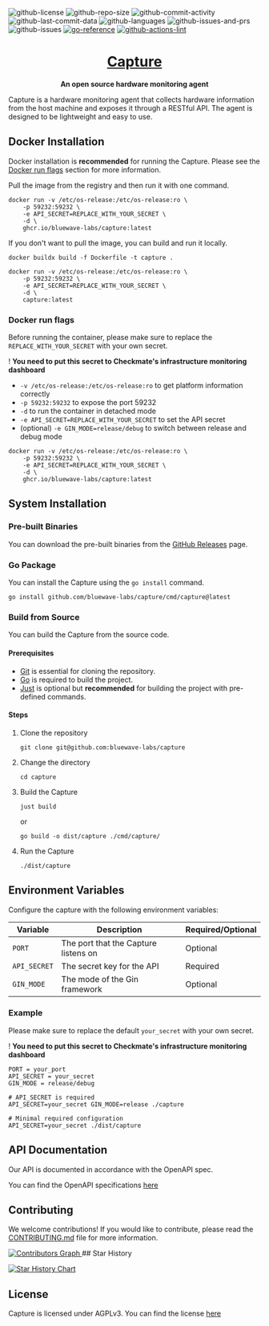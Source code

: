 ![github-license](https://img.shields.io/github/license/bluewave-labs/capture)
![github-repo-size](https://img.shields.io/github/repo-size/bluewave-labs/capture)
![github-commit-activity](https://img.shields.io/github/commit-activity/w/bluewave-labs/capture)
![github-last-commit-data](https://img.shields.io/github/last-commit/bluewave-labs/capture)
![github-languages](https://img.shields.io/github/languages/top/bluewave-labs/capture)
![github-issues-and-prs](https://img.shields.io/github/issues-pr/bluewave-labs/capture)
![github-issues](https://img.shields.io/github/issues/bluewave-labs/capture)
[![go-reference](https://pkg.go.dev/badge/github.com/bluewave-labs/capture.svg)](https://pkg.go.dev/github.com/bluewave-labs/capture)
[![github-actions-lint](https://github.com/bluewave-labs/capture/actions/workflows/lint.yml/badge.svg)](https://github.com/bluewave-labs/capture/actions/workflows/lint.yml)

<h1 align="center"><a href="https://bluewavelabs.ca" target="_blank">Capture</a></h1>

<p align="center"><strong>An open source hardware monitoring agent</strong></p>

Capture is a hardware monitoring agent that collects hardware information from the host machine and exposes it through a RESTful API. The agent is designed to be lightweight and easy to use.

## Docker Installation

Docker installation is **recommended** for running the Capture. Please see the [Docker run flags](#docker-run-flags) section for more information.

Pull the image from the registry and then run it with one command.

```shell
docker run -v /etc/os-release:/etc/os-release:ro \
    -p 59232:59232 \
    -e API_SECRET=REPLACE_WITH_YOUR_SECRET \
    -d \
    ghcr.io/bluewave-labs/capture:latest
```

If you don't want to pull the image, you can build and run it locally.

```shell
docker buildx build -f Dockerfile -t capture .
```

```shell
docker run -v /etc/os-release:/etc/os-release:ro \
    -p 59232:59232 \
    -e API_SECRET=REPLACE_WITH_YOUR_SECRET \
    -d \
    capture:latest
```

### Docker run flags

Before running the container, please make sure to replace the `REPLACE_WITH_YOUR_SECRET` with your own secret.

! **You need to put this secret to Checkmate's infrastructure monitoring dashboard**

- `-v /etc/os-release:/etc/os-release:ro` to get platform information correctly
- `-p 59232:59232` to expose the port 59232
- `-d` to run the container in detached mode
- `-e API_SECRET=REPLACE_WITH_YOUR_SECRET` to set the API secret
- (optional) `-e GIN_MODE=release/debug` to switch between release and debug mode

```shell
docker run -v /etc/os-release:/etc/os-release:ro \
    -p 59232:59232 \
    -e API_SECRET=REPLACE_WITH_YOUR_SECRET \
    -d \
    ghcr.io/bluewave-labs/capture:latest
```

## System Installation

### Pre-built Binaries

You can download the pre-built binaries from the [GitHub Releases](https://github.com/bluewave-labs/capture/releases) page.

### Go Package

You can install the Capture using the `go install` command.

```shell
go install github.com/bluewave-labs/capture/cmd/capture@latest
```

### Build from Source

You can build the Capture from the source code.

#### Prerequisites

- [Git](https://git-scm.com/downloads) is essential for cloning the repository.
- [Go](https://go.dev/dl/) is required to build the project.
- [Just](https://github.com/casey/just/releases) is optional but **recommended** for building the project with pre-defined commands.

#### Steps

1. Clone the repository

    ```shell
    git clone git@github.com:bluewave-labs/capture
    ```

2. Change the directory

    ```shell
    cd capture
    ```

3. Build the Capture

    ```shell
    just build
    ```

    or

    ```shell
    go build -o dist/capture ./cmd/capture/
    ```

4. Run the Capture

    ```shell
    ./dist/capture
    ```

## Environment Variables

Configure the capture with the following environment variables:

| Variable     | Description                          | Required/Optional |
| ------------ | ------------------------------------ | ----------------- |
| `PORT`       | The port that the Capture listens on | Optional          |
| `API_SECRET` | The secret key for the API           | Required          |
| `GIN_MODE`   | The mode of the Gin framework        | Optional          |

### Example

Please make sure to replace the default `your_secret` with your own secret.

! **You need to put this secret to Checkmate's infrastructure monitoring dashboard**

```shell
PORT = your_port
API_SECRET = your_secret
GIN_MODE = release/debug
```

```shell
# API_SECRET is required
API_SECRET=your_secret GIN_MODE=release ./capture

# Minimal required configuration
API_SECRET=your_secret ./dist/capture
```

## API Documentation

Our API is documented in accordance with the OpenAPI spec.

You can find the OpenAPI specifications [here](https://github.com/bluewave-labs/capture/blob/develop/openapi.yml)

## Contributing

We welcome contributions! If you would like to contribute, please read the [CONTRIBUTING.md](./CONTRIBUTING.md) file for more information.

<a href="https://github.com/bluewave-labs/capture/graphs/contributors">
  <img alt="Contributors Graph" src="https://contrib.rocks/image?repo=bluewave-labs/capture" />
</a>
## Star History

[![Star History Chart](https://api.star-history.com/svg?repos=bluewave-labs/capture&type=Date)](https://www.star-history.com/#bluewave-labs/capture&Date)

## License

Capture is licensed under AGPLv3. You can find the license [here](./LICENSE)
